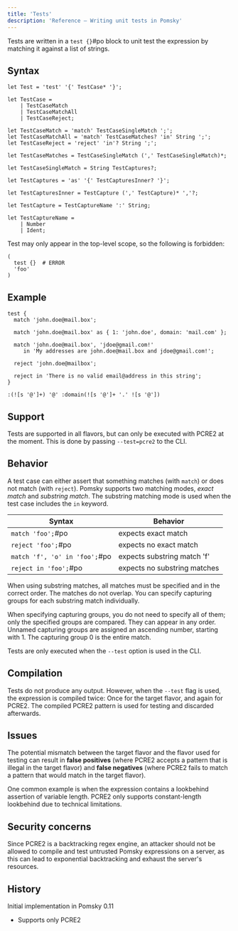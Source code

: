 ```yaml
---
title: 'Tests'
description: 'Reference – Writing unit tests in Pomsky'
---
```


Tests are written in a `test {}`#po block to unit test the expression by matching it against a list
of strings.

## Syntax

```pomsky
let Test = 'test' '{' TestCase* '}';

let TestCase =
    | TestCaseMatch
    | TestCaseMatchAll
    | TestCaseReject;

let TestCaseMatch = 'match' TestCaseSingleMatch ';';
let TestCaseMatchAll = 'match' TestCaseMatches? 'in' String ';';
let TestCaseReject = 'reject' 'in'? String ';';

let TestCaseMatches = TestCaseSingleMatch (',' TestCaseSingleMatch)*;

let TestCaseSingleMatch = String TestCaptures?;

let TestCaptures = 'as' '{' TestCapturesInner? '}';

let TestCapturesInner = TestCapture (',' TestCapture)* ','?;

let TestCapture = TestCaptureName ':' String;

let TestCaptureName =
    | Number
    | Ident;
```

Test may only appear in the top-level scope, so the following is forbidden:

```pomsky
(
  test {}  # ERROR
  'foo'
)
```

## Example

```pomsky
test {
  match 'john.doe@mail.box';

  match 'john.doe@mail.box' as { 1: 'john.doe', domain: 'mail.com' };

  match 'john.doe@mail.box', 'jdoe@gmail.com!'
     in 'My addresses are john.doe@mail.box and jdoe@gmail.com!';

  reject 'john.doe@mailbox';

  reject in 'There is no valid email@address in this string';
}

:(![s '@']+) '@' :domain(![s '@']+ '.' ![s '@'])
```

## Support

Tests are supported in all flavors, but can only be executed with PCRE2 at the moment. This is done
by passing `--test=pcre2` to the CLI.

## Behavior

A test case can either assert that something matches (with `match`) or does not match (with
`reject`). Pomsky supports two matching modes, _exact match_ and _substring match_. The substring
matching mode is used when the test case includes the `in` keyword.

| Syntax                        | Behavior                     |
| ----------------------------- | ---------------------------- |
| `match 'foo';`#po             | expects exact match          |
| `reject 'foo';`#po            | expects no exact match       |
| `match 'f', 'o' in 'foo';`#po | expects substring match 'f'  |
| `reject in 'foo';`#po         | expects no substring matches |

When using substring matches, all matches must be specified and in the correct order. The matches
do not overlap. You can specify capturing groups for each substring match individually.

When specifying capturing groups, you do not need to specify all of them; only the specified groups
are compared. They can appear in any order. Unnamed capturing groups are assigned an ascending
number, starting with 1. The capturing group 0 is the entire match.

Tests are only executed when the `--test` option is used in the CLI.

## Compilation

Tests do not produce any output. However, when the `--test` flag is used, the expression is
compiled twice: Once for the target flavor, and again for PCRE2. The compiled PCRE2 pattern is
used for testing and discarded afterwards.

## Issues

The potential mismatch between the target flavor and the flavor used for testing can result in
**false positives** (where PCRE2 accepts a pattern that is illegal in the target flavor) and
**false negatives** (where PCRE2 fails to match a pattern that would match in the target flavor).

One common example is when the expression contains a lookbehind assertion of variable length.
PCRE2 only supports constant-length lookbehind due to technical limitations.

## Security concerns

Since PCRE2 is a backtracking regex engine, an attacker should not be allowed to compile and test
untrusted Pomsky expressions on a server, as this can lead to exponential backtracking and exhaust
the server's resources.

## History

Initial implementation in Pomsky 0.11

- Supports only PCRE2
